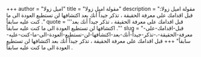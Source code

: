 +++
author = "اميل زولا"
title = "مقولة اميل زولا"
description = "مقولة اميل زولا: قبل اقدامك على معرفة الحقيقة ، تذكر جيداً أنك بعد اكتشافها لن تستطيع العودة الى ما كنت عليه سابقاً ."
quote = '''قبل اقدامك على معرفة الحقيقة ، تذكر جيداً أنك بعد اكتشافها لن تستطيع العودة الى ما كنت عليه سابقاً .'''
slug = "قبل-اقدامك-على-معرفة-الحقيقة-،-تذكر-جيداً-أنك-بعد-اكتشافها-لن-تستطيع-العودة-الى-ما-كنت-عليه-سابقاً"
+++
قبل اقدامك على معرفة الحقيقة ، تذكر جيداً أنك بعد اكتشافها لن تستطيع العودة الى ما كنت عليه سابقاً .
